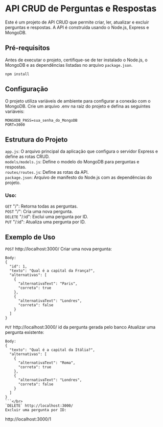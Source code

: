 # API CRUD de Perguntas e Respostas

Este é um projeto de API CRUD que permite criar, ler, atualizar e excluir perguntas e respostas. A API é construída usando o Node.js, Express e MongoDB.

## Pré-requisitos

Antes de executar o projeto, certifique-se de ter instalado o Node.js, o MongoDB e as dependências listadas no arquivo `package.json`.

```shell
npm install
```

## Configuração
O projeto utiliza variáveis de ambiente para configurar a conexão com o MongoDB. Crie um arquivo .env na raiz do projeto e defina as seguintes variáveis:
```
MONGODB_PASS=sua_senha_do_MongoDB
PORT=3000
```


## Estrutura do Projeto
`app.js`: O arquivo principal da aplicação que configura o servidor Express e define as rotas CRUD.</br>
`models/models.js`: Define o modelo do MongoDB para perguntas e respostas.</br>
`routes/routes.js`: Define as rotas da API.</br>
`package.json`: Arquivo de manifesto do Node.js com as dependências do projeto.</br>
### Uso:

`GET` "/": Retorna todas as perguntas.</br>
`POST` "/": Cria uma nova pergunta.</br>
`DELETE` "/:id": Exclui uma pergunta por ID.</br>
`PUT` "/:id": Atualiza uma pergunta por ID.</br>

## Exemplo de Uso
`POST` http://localhost:3000/
Criar uma nova pergunta:
```
Body:
{
  "id": 1,
  "texto": "Qual é a capital da França?",
  "alternativas": [
    {
      "alternativaText": "Paris",
      "correta": true
    },
    {
      "alternativaText": "Londres",
      "correta": false
    }
  ]
}
```

`PUT` http://localhost:3000/ id da pergunta gerada pelo banco
Atualizar uma pergunta existente:
```
Body:
{
  "texto": "Qual é a capital da Itália?",
  "alternativas": [
    {
      "alternativaText": "Roma",
      "correta": true
    },
    {
      "alternativaText": "Londres",
      "correta": false
    }
  ]
}
```</br>
`DELETE` http://localhost:3000/
Excluir uma pergunta por ID:

```
http://localhost:3000/1
```
